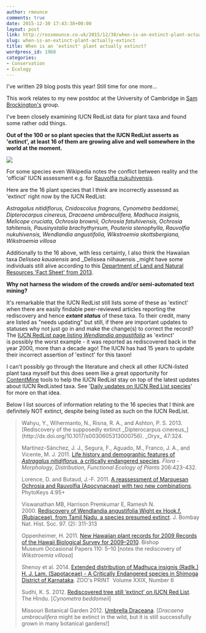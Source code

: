 ```yaml
---
author: rmounce
comments: true
date: 2015-12-30 17:43:38+00:00
layout: post
link: http://rossmounce.co.uk/2015/12/30/when-is-an-extinct-plant-actually-extinct/
slug: when-is-an-extinct-plant-actually-extinct
title: When is an 'extinct' plant actually extinct?
wordpress_id: 1968
categories:
- Conservation
- Ecology
---
```


I've written 29 blog posts this year! Still time for one more...

This work relates to my new postdoc at the University of Cambridge in [Sam Brockington's](http://sambrockington.co.uk/) group.

I've been closely examining IUCN RedList data for plant taxa and found some rather odd things.

**Out of the 100 or so plant species that the IUCN RedList asserts as 'extinct', at least 16 of them are growing alive and well somewhere in the world at the moment.**

![](http://previews.123rf.com/images/roxanabalint/roxanabalint1402/roxanabalint140200262/26165233-Extinct-grunge-rubber-stamp-on-white-illustration-Stock-Vector.jpg)

For some species even Wikipedia notes the conflict between reality and the 'official' IUCN assessment e.g. for [Rauvolfia nukuhivensis](https://en.wikipedia.org/wiki/Rauvolfia_nukuhivensis).

Here are the 16 plant species that I think are incorrectly assessed as 'extinct' right now by the IUCN RedList:

_Astragalus nitidiflorus, Cnidoscolus fragrans, Cynometra beddomei, Dipterocarpus cinereus, Dracaena umbraculifera, Madhuca insignis, Melicope cruciata, Ochrosia brownii, Ochrosia fatuhivensis, Ochrosia tahitensis, Pausinystalia brachythyrsum, Pouteria stenophylla, Rauvolfia nukuhivensis, Wendlandia angustifolia, Wikstroemia skottsbergiana, Wikstroemia villosa_

Additionally to the 16 above, with less certainty, I also think the Hawaiian taxa _Delissea kauaiensis_ and _Delissea niihauensis _might have some individuals still alive according to this [Department of Land and Natural Resources 'Fact Sheet' from 2013](http://dlnr.hawaii.gov/wildlife/files/2013/09/Fact-Sheet-Delissea-niihauensis-subsp-kauaiensis.pdf).



**Why not harness the wisdom of the crowds and/or semi-automated text mining?**



It's remarkable that the IUCN RedList still lists some of these as 'extinct' when there are easily findable peer-reviewed articles reporting the rediscovery and hence **_extant status_** of these taxa. To their credit, many are listed as "needs updating" but still, if there are important updates to statuses why not just go in and make the change(s) to correct the record?   The [IUCN RedList page listing _Wendlandia angustifolia_](http://www.iucnredlist.org/details/31213/0) as 'extinct' is possibly the worst example - it was reported as rediscovered back in the year 2000, more than a decade ago! The IUCN has had 15 years to update their incorrect assertion of 'extinct' for this taxon!

I can't possibly go through the literature and check all other IUCN-listed plant taxa myself but this does seem like a great opportunity for [ContentMine](http://contentmine.org/) tools to help the IUCN RedList stay on top of the latest updates about IUCN RedListed taxa. See '[Daily updates on IUCN Red List species](http://contentmine.org/2015/09/daily-updates-on-iucn-red-list-species/)' for more on that idea.



Below I list sources of information relating to the 16 species that I think are definitely NOT extinct, despite being listed as such on the IUCN RedList.


<blockquote>Wahyu, Y., Wihermanto, N., Risna, R. A., and Ashton, P. S. 2013. [Rediscovery of the supposedly extinct _Dipterocarpus cinereus_](http://dx.doi.org/10.1017/s0030605313000756). _Oryx_ 47:324.

Martínez-Sánchez, J. J., Segura, F., Aguado, M., Franco, J. A., and Vicente, M. J. 2011. [Life history and demographic features of _Astragalus nitidiflorus_, a critically endangered species](http://www.sciencedirect.com/science/article/pii/S0367253010001647). _Flora - Morphology, Distribution, Functional Ecology of Plants_ 206:423-432.

Lorence, D. and Butaud, J.-F. 2011. [A reassessment of Marquesan Ochrosia and Rauvolfia (Apocynaceae) with two new combinations](http://dx.doi.org/10.3897/phytokeys.4.1599). PhytoKeys 4:95+

Viswanathan MB, Harrison Premkumar E, Ramesh N. 2000. [Rediscovery of Wendlandia angustifolia Wight ex Hook.f. (Rubiaceae), from Tamil Nadu, a species presumed extinct](http://biodiversityheritagelibrary.org/page/48567745#page/329/mode/1up). J. Bombay Nat. Hist. Soc. 97. (2): 311-313

Oppenheimer, H. 2011. [New Hawaiian plant records for 2009 Records of the Hawaii Biological Survey for 2009–2010](http://hbs.bishopmuseum.org/HBS-Records/pdf/op110p5-10.pdf). Bishop Museum Occasional Papers 110: 5–10 [notes the rediscovery of _Wikstroemia villosa_]

Shenoy et al. 2014. [Extended distribution of Madhuca insignis (Radlk.) H. J. Lam. (Sapotaceae) - A Critically Endangered species in Shimoga District of Karnataka](https://www.researchgate.net/publication/263353364_Extended_distribution_of_Madhuca_insignis_Radlk_H_J_Lam_Sapotaceae_-_A_Critically_Endangered_species_in_Shimoga_District_of_Karnataka). ZOO's PRINT  Volume XXIX, Number 6

Sudhi, K. S. 2012. [Rediscovered tree still ‘extinct’ on IUCN Red List](http://www.thehindu.com/todays-paper/tp-national/tp-newdelhi/rediscovered-tree-still-extinct-on-iucn-red-list/article3567192.ece). The Hindu. [_Cynometra beddomeii_]

Missouri Botanical Garden 2012. [Umbrella Draceana](http://www.missouribotanicalgarden.org/members/conservationclub/e-newsletter/summer-2012/summer-2012-articles.aspx#5339). [_Dracaena umbraculifera_ might be extinct in the wild, but it is still successfully grown in many botanical gardens!]





</blockquote>





